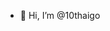 - 👋 Hi, I’m @10thaigo
<!---
10thaigo/10thaigo is a ✨ special ✨ repository because its `README.md` (this file) appears on your GitHub profile.
You can click the Preview link to take a look at your changes.
--->

